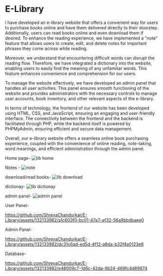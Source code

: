 # E-Library

I have developed an e-library website that offers a convenient way for users to purchase books online and have them delivered directly to their doorstep. Additionally, users can read books online and even download them if desired. To enhance the reading experience, we have implemented a "note" feature that allows users to create, edit, and delete notes for important phrases they come across while reading.

Moreover, we understand that encountering difficult words can disrupt the reading flow. Therefore, we have integrated a dictionary into the website, enabling users to easily find the meaning of any unfamiliar words. This feature enhances convenience and comprehension for our users.

To manage the website effectively, we have developed an admin panel that handles all user activities. This panel ensures smooth functioning of the website and provides administrators with the necessary controls to manage user accounts, book inventory, and other relevant aspects of the e-library.

In terms of technology, the frontend of our website has been developed using HTML, CSS, and JavaScript, ensuring an engaging and user-friendly interface. The connectivity between the frontend and the backend is facilitated through PHP, while the backend itself is powered by PHPMyAdmin, ensuring efficient and secure data management.

Overall, our e-library website offers a seamless online book purchasing experience, coupled with the convenience of online reading, note-taking, word meanings, and efficient administration through the admin panel.

Home page-
![lib home](https://github.com/ShreyaChandurkar/E-Library/assets/132133982/bc22c60c-82fc-4a71-9b33-64a5ed40e793)

Notes -
![note](https://github.com/ShreyaChandurkar/E-Library/assets/132133982/0fa80a33-58b4-486d-a6e5-af9bb8f79766)

download/read books-
![lib download](https://github.com/ShreyaChandurkar/E-Library/assets/132133982/e0a31861-cd09-4c0e-b9a9-52916d8f3c60)

dictionay-
![lib dictionay](https://github.com/ShreyaChandurkar/E-Library/assets/132133982/420d05c6-46f0-499e-b2f0-b36614f776dd)

admin panel-
![admin panel](https://github.com/ShreyaChandurkar/E-Library/assets/132133982/af39c447-08ea-49a5-90ec-4eccab9ce925)




User Panel-

https://github.com/ShreyaChandurkar/E-Library/assets/132133982/a1c603f0-bc01-47a7-af32-56a9bbdbaee0



Admin Panel-

https://github.com/ShreyaChandurkar/E-Library/assets/132133982/dc31c6ad-ed5d-4f12-a8da-b32f4a0123e8



Database-

https://github.com/ShreyaChandurkar/E-Library/assets/132133982/e48009c7-1d6c-42da-9b24-469fc4d89874

